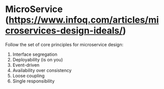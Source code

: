 # MicroService (https://www.infoq.com/articles/microservices-design-ideals/)

Follow the set of core principles for microservice design:

1) Interface segregation
2) Deployability (is on you)
3) Event-driven
4) Availability over consistency
5) Loose coupling
6) Single responsibility

